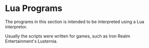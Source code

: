 # Lua Programs

The programs in this section is intended to be interpreted using a Lua interpretor.

Usually the scripts were written for games, such as Iron Realm Entertainment's Lusternia.
